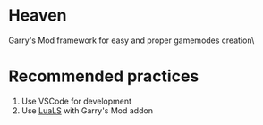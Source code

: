 # Heaven
Garry's Mod framework for easy and proper gamemodes creation\

# Recommended practices
1. Use VSCode for development
2. Use [LuaLS](https://wiki.facepunch.com/gmod/LuaLanguageServer) with Garry's Mod addon